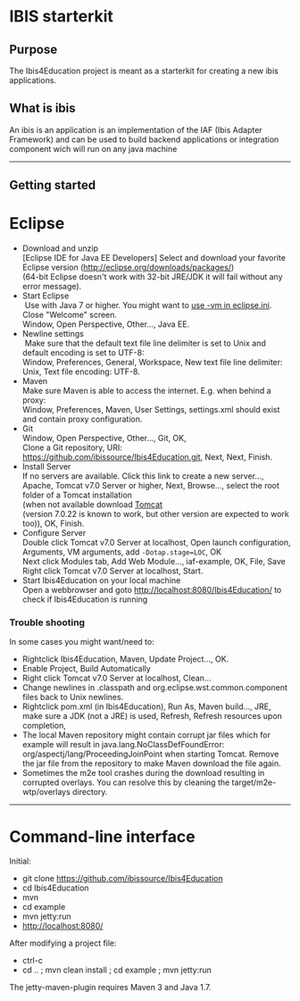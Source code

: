 # IBIS starterkit


## Purpose
The Ibis4Education project is meant as a starterkit for creating a new ibis applications. 
## What is ibis
An ibis is an application is an implementation of the IAF (Ibis Adapter Framework) and can be used to build backend applications or integration component wich will run on any java machine
*******
## Getting started
Eclipse
=======

+ Download and unzip  
  [Eclipse IDE for Java EE Developers] Select and download your favorite Eclipse version (http://eclipse.org/downloads/packages/)  
  (64-bit Eclipse doesn't work with 32-bit JRE/JDK it will fail without any error message).
+ Start Eclipse  
  Use with Java 7 or higher. 
  You might want to [use -vm in eclipse.ini](http://wiki.eclipse.org/Eclipse.ini#Specifying_the_JVM).  
  Close "Welcome" screen.  
  Window, Open Perspective, Other..., Java EE.  
+ Newline settings  
  Make sure that the default text file line delimiter is set to Unix and default encoding is set to UTF-8:  
  Window, Preferences, General, Workspace, New text file line delimiter: Unix, Text file encoding: UTF-8.
+ Maven  
  Make sure Maven is able to access the internet. E.g. when behind a proxy:  
  Window, Preferences, Maven, User Settings, settings.xml should exist and contain proxy configuration.
+ Git  
  Window, Open Perspective, Other..., Git, OK,  
  Clone a Git repository, URI: https://github.com/ibissource/Ibis4Education.git, Next, Next, Finish.
+ Install Server  
  If no servers are available. Click this link to create a new server...,  
  Apache, Tomcat v7.0 Server or higher, Next, Browse..., select the root folder of a Tomcat installation  
  (when not available download  [Tomcat](http://tomcat.apache.org/)  
  (version 7.0.22 is known to work, but other version are expected to work too)), OK, Finish.
+ Configure Server  
  Double click Tomcat v7.0 Server at localhost, Open launch configuration, Arguments, VM arguments, add ```-Dotap.stage=LOC```, OK  
  Next click Modules tab, Add Web Module..., iaf-example, OK, File, Save  
  Right click Tomcat v7.0 Server at localhost, Start.
+ Start Ibis4Education on your local machine  
  Open a webbrowser and goto [http://localhost:8080/Ibis4Education/](http://localhost:8080/Ibis4Education/) to check if Ibis4Education is running

### Trouble shooting
In some cases you might want/need to:
- Rightclick Ibis4Education, Maven, Update Project..., OK.
- Enable Project, Build Automatically
- Right click Tomcat v7.0 Server at localhost, Clean...
- Change newlines in .classpath and org.eclipse.wst.common.component files
  back to Unix newlines.
- Rightclick pom.xml (in Ibis4Education), Run As, Maven build..., JRE, make sure a JDK
  (not a JRE) is used, Refresh, Refresh resources upon completion,
- The local Maven repository might contain corrupt jar files which for example
  will result in java.lang.NoClassDefFoundError:
  org/aspectj/lang/ProceedingJoinPoint when starting Tomcat. Remove the jar file
  from the repository to make Maven download the file again.
- Sometimes the m2e tool crashes during the download resulting in corrupted overlays. You can resolve this by cleaning the target/m2e-wtp/overlays directory.

*****

Command-line interface
======================

Initial:

- git clone https://github.com/ibissource/Ibis4Education
- cd Ibis4Education
- mvn
- cd example
- mvn jetty:run
- [http://localhost:8080/](http://localhost:8080/)


After modifying a project file:

- ctrl-c
- cd .. ; mvn clean install ; cd example ; mvn jetty:run

The jetty-maven-plugin requires Maven 3 and Java 1.7.

